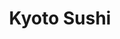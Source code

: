 ---
layout: place
title: "Kyoto Sushi"
permalink: /minnesota/eagan/kyoto-sushi.html
stateAbbr: MN
stateName: Minnesota
cityName: Eagan
seo:
  name: "Kyoto Sushi"
  type: Restaurant
  links: https://order.mealkeyway.com/customer/release/index?mid=76382b72767a6d726857795a69355a736b35356870413d3d
description: "Japanese restaurant featuring hibachi & specialty rolls from a lunch & dinner buffet or à la carte. Kyoto Sushi serves delicious sushi in Eagan, Minnesota. Try fresh Japanese dishes for a great dining experience. Available for takeout, delivery, lunch, and dinner."
place_id: ChIJq6qqqsYq9ocR7NktmDIEEB8
photos:
  - name: >-
      places/ChIJq6qqqsYq9ocR7NktmDIEEB8/photos/AeeoHcKenrZY9mRl3Ryv2Sxtuke1M-U-NCB94aAZT3kgXXMO0qmlz_Zpg6R6vhxv_XOm6I94AsXxCsToR6QfE-bGHxnjLL6idbPBTuQyHd4dRQmHSXKItkuRGliz9gECxO9ddxTLN7CgAZTOGTFo7LVXTCcsCklcSo-c3W334BP8iQN_x7wa6nPj6AdM7m5GxQZTbB6QqAJO3QKm6z_ycYkX9jmGMzbE6SbUGTe5GKmgZFNfWOxkFLrPVXy4oWgtPVsWMZ0aqSwftm627SN2voVTaJETzeA0t0jw0neWC2R_KylJm8BUalmwKBO6YzlbsBCH04dd-jpa_codJSaxwUt0QyDAbM_HmuO0Cdlug0CE47LtB6uF80NVGjxyRp2tQgTTq6sZXg4RsatppQWUYdo7DWziryVjMTZTAE5y9jEc1ZTUtfw
    widthPx: 4000
    heightPx: 3000
    authorAttributions:
      - displayName: Traveling Experience
        uri: https://maps.google.com/maps/contrib/109937275308917327051
        photoUri: >-
          https://lh3.googleusercontent.com/a-/ALV-UjUeSJnwhKp7XvwtPFyGGtUkw7Kac_ePKBoE6-3ISp2ocl5hfL4p0A=s100-p-k-no-mo
    flagContentUri: >-
      https://www.google.com/local/imagery/report/?cb_client=maps_api_places.places_api&image_key=!1e10!2sCIHM0ogKEICAgICTqYSP-gE&hl=en-US
    googleMapsUri: >-
      https://www.google.com/maps/place//data=!3m4!1e2!3m2!1sCIHM0ogKEICAgICTqYSP-gE!2e10!4m2!3m1!1s0x87f62ac6aaaaaaab:0x1f100432982dd9ec
  - name: >-
      places/ChIJq6qqqsYq9ocR7NktmDIEEB8/photos/AeeoHcKSNjgaBMs8z0Zw2qFX6nv8DI8inmK8Z_XiGNWfPQ-dHt7DIbSzPc21xzt-JzB_skHvjcfMgJAkcqr03jdioCW50cOw1jZoF7XnZkT-LN3aRr8HFo9tRlOTGDhRI_qaQo08BXjlEhU9PAa5oWGjP78refPKNXMxbtS11TICOmvHt7ceSnWjFSnm8ALBWhwhYxLynl1110PEAtmqomsMYPbuARofCKLAY7f3-21yupZyzktGJl7sCQFp-ULYABNhu3xAfieDnjPf9WffhTbwwQbWPNONww-xyGkBhSE-2G_VXh2IUsw8BY0hD-STOt7UQ8R47V-pbIDs4Y2zlZS-7Fdoqgi5Rpy10bLKrfHB_fBcc98ziXn4sVHEhGq8PegEcIFWvucp1uizH1fzqxt3-d1AU3BwpV2Sk4FV4w6YIGqs0OSs
    widthPx: 3000
    heightPx: 4000
    authorAttributions:
      - displayName: ehsan rashid
        uri: https://maps.google.com/maps/contrib/109261360467659774981
        photoUri: >-
          https://lh3.googleusercontent.com/a-/ALV-UjUifde_ajAjM0WbRVVaQSn8CueN32n6rfCN9Y6Ni5pSkxUgodYx=s100-p-k-no-mo
    flagContentUri: >-
      https://www.google.com/local/imagery/report/?cb_client=maps_api_places.places_api&image_key=!1e10!2sCIHM0ogKEICAgMDQm7vW0gE&hl=en-US
    googleMapsUri: >-
      https://www.google.com/maps/place//data=!3m4!1e2!3m2!1sCIHM0ogKEICAgMDQm7vW0gE!2e10!4m2!3m1!1s0x87f62ac6aaaaaaab:0x1f100432982dd9ec
  - name: >-
      places/ChIJq6qqqsYq9ocR7NktmDIEEB8/photos/AeeoHcKu4DaM08BLDKmh35QxqXv6FA3Vj8AyXxQoU3EPjAcSNfLOEniR36h0deHZqCTkUp0XxnNGhpGGl_U8GbEgAEZ3669NloQd4hQRGeXn4znZU3qtHzxKaIqRogajk5L96rpVtWtQigDeu2IExH3KQGwAj6urfi94qMzxhhFoLNTqyxWAxi1pUEjwsfh-lYqSzcP1hQeFslmA4ej9irOmF_FKYYhrFY4NyhV6gsKoPf1KN9GrWn6UENtIbWozfwxtOw-jbS-MZtnQZVC7cpOjQ044emeRn43DQZpuwlGeokMMrl_iZ-jxQCNV43FbYkEKXEsiut2iWjd0XzQKdnKt1zx3HtxjWeygSk47JZGZOUno40ctgcZf_YK6E2lv2Qz-wdD7RZOW5Osnnf0Wv83zR7yTHOpvWO2za1tMJ_pV3QFeYg
    widthPx: 3000
    heightPx: 4000
    authorAttributions:
      - displayName: G.E LEWIS
        uri: https://maps.google.com/maps/contrib/100341206264912834516
        photoUri: >-
          https://lh3.googleusercontent.com/a-/ALV-UjX_jB2TiNC0FHrk-YKbRa9SsI8ZdaBcrbBtGv4laoyB0ZnU1qWR=s100-p-k-no-mo
    flagContentUri: >-
      https://www.google.com/local/imagery/report/?cb_client=maps_api_places.places_api&image_key=!1e10!2sCIHM0ogKEICAgICvw4CQLg&hl=en-US
    googleMapsUri: >-
      https://www.google.com/maps/place//data=!3m4!1e2!3m2!1sCIHM0ogKEICAgICvw4CQLg!2e10!4m2!3m1!1s0x87f62ac6aaaaaaab:0x1f100432982dd9ec
  - name: >-
      places/ChIJq6qqqsYq9ocR7NktmDIEEB8/photos/AeeoHcIoyRfPJgEF6f3lAFXu9GI-KNLtvW6a3sCKz41VkkihJ7CAZEKkcaHj_dUdX5j5anxS2qCEEqJzul1Z2X3L1pNb1rJ8qg8wEMDFUyfdyFZN7yf8VxR__MmHc3Sj-gfwd9YVEQqtDRoi2wP805PSSqyOSP6ec35345n9GZfjhYr5yCW1H6Q4_GlNxDNmkF3ht2LcoVHM4OYLLNEmJz9oi_QIOsTIAheBlq2MJn6icpvQWAvbGVZbHy9NuQ7CPKiYYAGnw1CSdY9ZsNmXxaNXP7Xbm7jPdXliOT-np4xyMAaJyKG_iybvefKv9BCapZyTGcp2vUW9R9SZPs8R7oNlpieJnFR_wW_1fhVZGwokUoraY3nzmjoM3dKOoaQdUP_2ilEpf9y8QB9qH0mzLif-tjaETpIRTwHVj9rH8CtjNs_HBQ
    widthPx: 3072
    heightPx: 4096
    authorAttributions:
      - displayName: Missy Isles
        uri: https://maps.google.com/maps/contrib/108531282407278716087
        photoUri: >-
          https://lh3.googleusercontent.com/a-/ALV-UjXWJlxkPRXoOlEOAf0-fyiBziAhya9OLWXeJhSd32DuRUJR0ZNqNQ=s100-p-k-no-mo
    flagContentUri: >-
      https://www.google.com/local/imagery/report/?cb_client=maps_api_places.places_api&image_key=!1e10!2sCIHM0ogKEICAgIC7wveJDg&hl=en-US
    googleMapsUri: >-
      https://www.google.com/maps/place//data=!3m4!1e2!3m2!1sCIHM0ogKEICAgIC7wveJDg!2e10!4m2!3m1!1s0x87f62ac6aaaaaaab:0x1f100432982dd9ec
  - name: >-
      places/ChIJq6qqqsYq9ocR7NktmDIEEB8/photos/AeeoHcK02_QlF0r5VXKAu4wy_fNSlgKJah5Jty0TM97vpRbYNtw_C3KdHpWwTnyBm_TXXKex_-CfaOlBCX_cif2ddhAhliMuQ1IqSEqE9YkwB1L0sbj8cxHOJDu7tJupVAecKAZihMpQB26IxdBUlR3ZldFxIZbYKgW6QiOwobES2ByVcyNGpLc1nFBaCKW0dzsVwGQbdTftoqPJVbX8ErQ17-qNwbEZtv7hQiMY281_Ou_3PKo92VoKGW75nt57sEdj0JBggK-LHWUPgauaPkZ6ED7Ua0cE-V4M7FtGwbBZYASv-36u5EOyWlWS4L33FIeN3Ndq6kQV0e4wlIokBbmTTkMBcOPrTXwCOJXjtgQ7sJXURkg8NaBH0dsPizRoWKDH_Tnuzo61IaNtdY3vBJEQHpNr_MTbTGBT0Uth7r-UVSJDHczF
    widthPx: 4000
    heightPx: 3000
    authorAttributions:
      - displayName: Adam Wilson
        uri: https://maps.google.com/maps/contrib/108882706857030734956
        photoUri: >-
          https://lh3.googleusercontent.com/a-/ALV-UjWrFMJ0cemLVELOf-FhVKMFVcGcll76nA2CAPh5muUBecYQZm9tDw=s100-p-k-no-mo
    flagContentUri: >-
      https://www.google.com/local/imagery/report/?cb_client=maps_api_places.places_api&image_key=!1e10!2sCIHM0ogKEICAgICrqtSl6gE&hl=en-US
    googleMapsUri: >-
      https://www.google.com/maps/place//data=!3m4!1e2!3m2!1sCIHM0ogKEICAgICrqtSl6gE!2e10!4m2!3m1!1s0x87f62ac6aaaaaaab:0x1f100432982dd9ec
  - name: >-
      places/ChIJq6qqqsYq9ocR7NktmDIEEB8/photos/AeeoHcI0YUS3nqEclA_ysNRbaM3wsLD6in7-_3txEhaUjcscLdF-gTq3IvJCqouq9lSGH0Gv19Lsb1froLfsSoX1dGNF9Ak6T8sJ5cQCojoTJiAVwxyjBqEi66DsSOsfJFU-1NpLHm_jRm53H2KgOL1fcp0XGYJjjDBjw8uMuqrusdoVKQifqZe3ln7U58H4CoA_VfwBkYG0VdQzASUPjLfzhGyDseI-RyPpR3ddIxwhU3IVvZEjbHkC3svViWkrfwVjAWJAH6VuSJ9CWPcATXTv8cC0bsd3XtCxvhpTEQZM2Lcsy9woL9ZrETWokk-FyDfRWML-P98IaTgWqGlTLIX-D3bewa5zCQKrb1HEWU8FKee-ctxwxO7DXdYHEI8ECNgyO3J5sEbTiHGxmrcrKg9LCoK9tb6mCt7kcEoyZpEijsA
    widthPx: 4000
    heightPx: 1848
    authorAttributions:
      - displayName: Sao Her
        uri: https://maps.google.com/maps/contrib/117175317453832362767
        photoUri: >-
          https://lh3.googleusercontent.com/a-/ALV-UjUbNLcY_qfALx8_21J1qs_66eYpBvIm25RFl_kR8BvCfXgK2hg=s100-p-k-no-mo
    flagContentUri: >-
      https://www.google.com/local/imagery/report/?cb_client=maps_api_places.places_api&image_key=!1e10!2sCIHM0ogKEICAgMCgqajVcQ&hl=en-US
    googleMapsUri: >-
      https://www.google.com/maps/place//data=!3m4!1e2!3m2!1sCIHM0ogKEICAgMCgqajVcQ!2e10!4m2!3m1!1s0x87f62ac6aaaaaaab:0x1f100432982dd9ec
  - name: >-
      places/ChIJq6qqqsYq9ocR7NktmDIEEB8/photos/AeeoHcLP_FBkSU1OEPzpJ3K3MHqHR5iytFZ-P1Wh6zNJIyYwhMldghO8rzc93VfDfYF8mSPLoPXa_VW49uOuyAmuwtGx4QshQ9WBX92wQLMmuGlAMP2eoxi9zgeZjmbd-nW9a6ErDzq_NuecHq7GLysm7WRZ8mEbN4OhwkOSTjm1UxtnNeAAmuLvvlXGZnuuazfg0coTatyU2iLZZUfyOfc2SZ3keZQwJwXJjJuOJL4B9bwRV81QJNQrmoCT1sGf8l4oz5t8ilhYalO-npypWIcMuRXC2imMPy0XAvV8gXISTS9NZbyco71x12SCEstTRUGAs0IC2Qh6ovHiJ1lV4D7gk7IfFEFx7yh9Hd_8EJtyy7izhP5FYc4cdknO4Wa5YjXUOsG3aubE9fOxPSN0cMIBLNsz7wMMYV0QDSWERzLB6CzOtHry
    widthPx: 4000
    heightPx: 3000
    authorAttributions:
      - displayName: Traveling Experience
        uri: https://maps.google.com/maps/contrib/109937275308917327051
        photoUri: >-
          https://lh3.googleusercontent.com/a-/ALV-UjUeSJnwhKp7XvwtPFyGGtUkw7Kac_ePKBoE6-3ISp2ocl5hfL4p0A=s100-p-k-no-mo
    flagContentUri: >-
      https://www.google.com/local/imagery/report/?cb_client=maps_api_places.places_api&image_key=!1e10!2sCIHM0ogKEICAgICTqYSPmgE&hl=en-US
    googleMapsUri: >-
      https://www.google.com/maps/place//data=!3m4!1e2!3m2!1sCIHM0ogKEICAgICTqYSPmgE!2e10!4m2!3m1!1s0x87f62ac6aaaaaaab:0x1f100432982dd9ec
  - name: >-
      places/ChIJq6qqqsYq9ocR7NktmDIEEB8/photos/AeeoHcJDRbgRanyU_P2u4dMdxE5eMx_E0wwDGtBeOKozOFIgViCiuZZqITGQmKyQSSmJySgiyL9dwYlFFXpSSzGqNC0ShHF1KbW2GuBY3hCS0x5HoVmF6XZxk_0KGsbhcR01I-p50bsQpWnTp-ID8F4xiQSxcVz9mYpRQW4nrumHS2Z9Ze5vzLIxsRU7l-ClG8VzRnbH72t5_D1WLk3IKy2c_W0HTYs1X_PekegsY-hRVpos_lnzO6H8J-5A0XGKdy2fhCMTaWezEUsO9y4_3EW9HxlRsuLftaESQ6SSyvFNAmU7Xb4T6sD8d4ehSXvENJWv360drX3bvaQHPnd-MbxLI5nvt7WZPuBQbPwiIsYoFVbS7rrlYrEr5c2lRtMG78GbpbA_zJqIAJq_dgUyMX4hBfarQ2cbykbjQbOczIjGABLCgwg
    widthPx: 3000
    heightPx: 4000
    authorAttributions:
      - displayName: Traveling Experience
        uri: https://maps.google.com/maps/contrib/109937275308917327051
        photoUri: >-
          https://lh3.googleusercontent.com/a-/ALV-UjUeSJnwhKp7XvwtPFyGGtUkw7Kac_ePKBoE6-3ISp2ocl5hfL4p0A=s100-p-k-no-mo
    flagContentUri: >-
      https://www.google.com/local/imagery/report/?cb_client=maps_api_places.places_api&image_key=!1e10!2sCIHM0ogKEICAgICTqYSP2gE&hl=en-US
    googleMapsUri: >-
      https://www.google.com/maps/place//data=!3m4!1e2!3m2!1sCIHM0ogKEICAgICTqYSP2gE!2e10!4m2!3m1!1s0x87f62ac6aaaaaaab:0x1f100432982dd9ec
  - name: >-
      places/ChIJq6qqqsYq9ocR7NktmDIEEB8/photos/AeeoHcIJkJsODjykKu2ID32sEaT_2ZazVqVwIrTYHHfEn4HT9RyQwk665SptGIzwOkPEsP7YddvwMDruw-H3AzdPFbfWedcytCALjMIYFi2myMXklCvNp-RZD9B097oeRH0r7CoSPq3ZxJUq7aBKdMuBKQt32AxuU_C-hghrOjofPrkeOWgMOGl1CqAq8DGLhoCnrfmRjU4Pan8Zph_vRSeLbu-rSEqqJyLlBVvMpOfENxSWwjg-uD40ru3npS2QEKscIFaa3iKLK__VIBb6equM6nab4LKZWGdQw3Eh9OOTQWf0jNAcLJlQMPEaovO-anTDd3ZcJ5PxhEJJen-NXBKUpatKGBfXVGf8fO29_3P__9egMeT9TmZFcN3uaLwN8uLOV-56rR26dGY1OfNiEBfrcGguqxNNy6Q211ZdK3qUbnwWVFSfN9orQubxKHndVww-
    widthPx: 4032
    heightPx: 2268
    authorAttributions:
      - displayName: Jessie
        uri: https://maps.google.com/maps/contrib/106922877470168290924
        photoUri: >-
          https://lh3.googleusercontent.com/a-/ALV-UjUDDoW-s85LP1F9Cb06zOL4YdwTNLw-QSJr8_4n0xY3BeH4QPvm=s100-p-k-no-mo
    flagContentUri: >-
      https://www.google.com/local/imagery/report/?cb_client=maps_api_places.places_api&image_key=!1e10!2sCIABIhAGbyw7pwQ0c2emVnsAAoip&hl=en-US
    googleMapsUri: >-
      https://www.google.com/maps/place//data=!3m4!1e2!3m2!1sCIABIhAGbyw7pwQ0c2emVnsAAoip!2e10!4m2!3m1!1s0x87f62ac6aaaaaaab:0x1f100432982dd9ec
  - name: >-
      places/ChIJq6qqqsYq9ocR7NktmDIEEB8/photos/AeeoHcLYeOIH84Yu5yFOMZE0R3Tio6EB65pAcW28l67QiudBtxRUOR3O7Qh-2gki5rtjzqt6rWKcEG4Cq6ot1qb4yZCjEsgHitZm_f-MJbwlrKIdeqTm_54nxwg7cFsvbf6xjUAplDTLHx3oRT3XU7TnbqafI3_tJYKwECIt264V-kTTYsfs4Ke5oNygwLTpvd565qNMoeFAZibNztrq-GmsOktybKv1e_JWf06H0mQF4A-NQ0wMVydgvjP4mFIb-VxW11-sR9K4U7kms2bxlpUqEHgS56cn6N_AvBO10cvejNjgdj4-R3B0GCnBoK2UheYE1u6AVG1QYAn7_wszDjLacf9I6xYmA_L6ilIATwbMUXoya5gE5uXoVcVXJVP5vvLgLe0pgKLwRCbFuenswRyuNtEl4ycpq4U5eCMdiZl3OYrBZ3E
    widthPx: 3000
    heightPx: 4000
    authorAttributions:
      - displayName: Traveling Experience
        uri: https://maps.google.com/maps/contrib/109937275308917327051
        photoUri: >-
          https://lh3.googleusercontent.com/a-/ALV-UjUeSJnwhKp7XvwtPFyGGtUkw7Kac_ePKBoE6-3ISp2ocl5hfL4p0A=s100-p-k-no-mo
    flagContentUri: >-
      https://www.google.com/local/imagery/report/?cb_client=maps_api_places.places_api&image_key=!1e10!2sCIHM0ogKEICAgICTqYSv2gE&hl=en-US
    googleMapsUri: >-
      https://www.google.com/maps/place//data=!3m4!1e2!3m2!1sCIHM0ogKEICAgICTqYSv2gE!2e10!4m2!3m1!1s0x87f62ac6aaaaaaab:0x1f100432982dd9ec
address: 1250 Town Centre Dr, Eagan, MN 55123, USA
street: 1250 Town Centre Dr
city: Eagan
state: MN
zip: '55123'
country: USA
neighborhood: null
latitude: '44.831760'
longitude: '-93.156921'
accessibility_options:
  wheelchairAccessibleParking: true
  wheelchairAccessibleEntrance: true
  wheelchairAccessibleRestroom: true
  wheelchairAccessibleSeating: true
business_status: OPERATIONAL
name: Kyoto Sushi
google_maps_links:
  directionsUri: >-
    https://www.google.com/maps/dir//''/data=!4m7!4m6!1m1!4e2!1m2!1m1!1s0x87f62ac6aaaaaaab:0x1f100432982dd9ec!3e0
  placeUri: https://maps.google.com/?cid=2238293630151154156
  writeAReviewUri: >-
    https://www.google.com/maps/place//data=!4m3!3m2!1s0x87f62ac6aaaaaaab:0x1f100432982dd9ec!12e1
  reviewsUri: >-
    https://www.google.com/maps/place//data=!4m4!3m3!1s0x87f62ac6aaaaaaab:0x1f100432982dd9ec!9m1!1b1
  photosUri: >-
    https://www.google.com/maps/place//data=!4m3!3m2!1s0x87f62ac6aaaaaaab:0x1f100432982dd9ec!10e5
primary_type: Japanese Restaurant
opening_hours:
  regular: null
  current: null
secondary_opening_hours:
  regular:
    weekdayDescriptions: null
    type: null
  current:
    weekdayDescriptions: null
    type: null
phone: (651) 994-8880
price_level: PRICE_LEVEL_MODERATE
price_range: $20 &ndash; $30
rating: '4.2'
rating_count: 0
website: >-
  https://order.mealkeyway.com/customer/release/index?mid=76382b72767a6d726857795a69355a736b35356870413d3d
reviews:
  - name: >-
      places/ChIJq6qqqsYq9ocR7NktmDIEEB8/reviews/ChZDSUhNMG9nS0VJQ0FnTUNJaHB2eGVREAE
    relativePublishTimeDescription: a week ago
    rating: 4
    text:
      text: >-
        Great sushi rolls, but I wish there was more of a selection that did not
        have tempura shrimp or crab. It seemed like 90% of the rolls had shrimp
        or crab, and I want straight fish in my sushi.


        Service was surprisingly slow considering it was almost empty when we
        went. We started ordering the next rolls when the previous order was
        dropped off, otherwise we were waiting for a long time for our food or
        our waitress to come by again.


        Overall, really good and we'll definitely come back again.
      languageCode: en
    originalText:
      text: >-
        Great sushi rolls, but I wish there was more of a selection that did not
        have tempura shrimp or crab. It seemed like 90% of the rolls had shrimp
        or crab, and I want straight fish in my sushi.


        Service was surprisingly slow considering it was almost empty when we
        went. We started ordering the next rolls when the previous order was
        dropped off, otherwise we were waiting for a long time for our food or
        our waitress to come by again.


        Overall, really good and we'll definitely come back again.
      languageCode: en
    authorAttribution:
      displayName: Eric Nelson
      uri: https://www.google.com/maps/contrib/110378345339537134240/reviews
      photoUri: >-
        https://lh3.googleusercontent.com/a-/ALV-UjUD1tAy1WUL4rqE4W9igD-e5ZI6pA_mEZR10pUW1E2frjF6aJK-QA=s128-c0x00000000-cc-rp-mo-ba5
    publishTime: '2025-04-01T13:12:23.122033Z'
    flagContentUri: >-
      https://www.google.com/local/review/rap/report?postId=ChZDSUhNMG9nS0VJQ0FnTUNJaHB2eGVREAE&d=17924085&t=1
    googleMapsUri: >-
      https://www.google.com/maps/reviews/data=!4m6!14m5!1m4!2m3!1sChZDSUhNMG9nS0VJQ0FnTUNJaHB2eGVREAE!2m1!1s0x87f62ac6aaaaaaab:0x1f100432982dd9ec
  - name: >-
      places/ChIJq6qqqsYq9ocR7NktmDIEEB8/reviews/ChdDSUhNMG9nS0VJQ0FnSUM3cElINjFBRRAB
    relativePublishTimeDescription: 8 months ago
    rating: 5
    text:
      text: >-
        Absolutely loved the food here. It's now on my top 5 places to go. We
        had the tempura roll, scallops, beef Don, Ramen and so much more. Had a
        group of 10 called ahead for reservation.
      languageCode: en
    originalText:
      text: >-
        Absolutely loved the food here. It's now on my top 5 places to go. We
        had the tempura roll, scallops, beef Don, Ramen and so much more. Had a
        group of 10 called ahead for reservation.
      languageCode: en
    authorAttribution:
      displayName: Amy Dominguez
      uri: https://www.google.com/maps/contrib/101447661616896537748/reviews
      photoUri: >-
        https://lh3.googleusercontent.com/a/ACg8ocJtfcJSklTSnNZspTSaGred3nT1ik4uA5r8bB4Ao2SQdQn5tA=s128-c0x00000000-cc-rp-mo-ba4
    publishTime: '2024-08-12T17:54:41.083671Z'
    flagContentUri: >-
      https://www.google.com/local/review/rap/report?postId=ChdDSUhNMG9nS0VJQ0FnSUM3cElINjFBRRAB&d=17924085&t=1
    googleMapsUri: >-
      https://www.google.com/maps/reviews/data=!4m6!14m5!1m4!2m3!1sChdDSUhNMG9nS0VJQ0FnSUM3cElINjFBRRAB!2m1!1s0x87f62ac6aaaaaaab:0x1f100432982dd9ec
  - name: >-
      places/ChIJq6qqqsYq9ocR7NktmDIEEB8/reviews/ChdDSUhNMG9nS0VJQ0FnSUNKNjZPemtnRRAB
    relativePublishTimeDescription: a year ago
    rating: 5
    text:
      text: >-
        It's an amazing place!! Staff is very polite and attentive, they take
        suggestions preety well!! Now Talking about food , so it was served
        fresh and sizzling hot!! Sushi rice wasn’t mushy nor dry. They ran out
        of scallops, deep fried tofu and fried calamari. I was a little
        disappointed because it’s a restaurant and they should have all the
        ingredients for  all the dishes. I came within hour after it opened.
        They could’ve told me they ran out when I ordered so I can go somewhere
        else to eat. Instead the some food was brought out then I was told what
        I wanted was out of stock.

        Anyways it's a part of luck, happens with anyone otherwise it was nice
        experience!! Love it💓
      languageCode: en
    originalText:
      text: >-
        It's an amazing place!! Staff is very polite and attentive, they take
        suggestions preety well!! Now Talking about food , so it was served
        fresh and sizzling hot!! Sushi rice wasn’t mushy nor dry. They ran out
        of scallops, deep fried tofu and fried calamari. I was a little
        disappointed because it’s a restaurant and they should have all the
        ingredients for  all the dishes. I came within hour after it opened.
        They could’ve told me they ran out when I ordered so I can go somewhere
        else to eat. Instead the some food was brought out then I was told what
        I wanted was out of stock.

        Anyways it's a part of luck, happens with anyone otherwise it was nice
        experience!! Love it💓
      languageCode: en
    authorAttribution:
      displayName: Neha Bawankar
      uri: https://www.google.com/maps/contrib/115121373557277141763/reviews
      photoUri: >-
        https://lh3.googleusercontent.com/a-/ALV-UjX4xgT5HE-dpOajj-elqqi_0ZmXvAm_QHqMTXyuy-EWT_UwXJiSBQ=s128-c0x00000000-cc-rp-mo-ba6
    publishTime: '2023-07-05T12:04:29.741906Z'
    flagContentUri: >-
      https://www.google.com/local/review/rap/report?postId=ChdDSUhNMG9nS0VJQ0FnSUNKNjZPemtnRRAB&d=17924085&t=1
    googleMapsUri: >-
      https://www.google.com/maps/reviews/data=!4m6!14m5!1m4!2m3!1sChdDSUhNMG9nS0VJQ0FnSUNKNjZPemtnRRAB!2m1!1s0x87f62ac6aaaaaaab:0x1f100432982dd9ec
  - name: >-
      places/ChIJq6qqqsYq9ocR7NktmDIEEB8/reviews/ChZDSUhNMG9nS0VJQ0FnSUN6emZPb2JREAE
    relativePublishTimeDescription: 10 months ago
    rating: 5
    text:
      text: >-
        We go regularly, and the food has always been amazing as well as
        consistent, too. Few things are as annoying in the restaurant industry
        as having an amazing meal, only to come back and have it taste
        completely different because someone else cooked it. Granted, there's
        not much variation in sushi, but the donburi and udon are always the
        same amazing flavors as I remembered from the time before.


        If you can eat 3+ rolls per sitting, then the all you can eat menu is a
        great deal considering most places charge close to $10/roll. It's also a
        great option if you're interested in trying new things but don't want to
        commit to an entire $10 roll. The staff can be hit or miss, but the food
        always makes up for it.
      languageCode: en
    originalText:
      text: >-
        We go regularly, and the food has always been amazing as well as
        consistent, too. Few things are as annoying in the restaurant industry
        as having an amazing meal, only to come back and have it taste
        completely different because someone else cooked it. Granted, there's
        not much variation in sushi, but the donburi and udon are always the
        same amazing flavors as I remembered from the time before.


        If you can eat 3+ rolls per sitting, then the all you can eat menu is a
        great deal considering most places charge close to $10/roll. It's also a
        great option if you're interested in trying new things but don't want to
        commit to an entire $10 roll. The staff can be hit or miss, but the food
        always makes up for it.
      languageCode: en
    authorAttribution:
      displayName: Dana Nygaard
      uri: https://www.google.com/maps/contrib/108523854839182850431/reviews
      photoUri: >-
        https://lh3.googleusercontent.com/a-/ALV-UjVRqqf4eLXnvyvkrALaLnGz-70KLb5gPy99zJ8ShX5SoCZklzm9kg=s128-c0x00000000-cc-rp-mo-ba4
    publishTime: '2024-06-04T03:01:13.927511Z'
    flagContentUri: >-
      https://www.google.com/local/review/rap/report?postId=ChZDSUhNMG9nS0VJQ0FnSUN6emZPb2JREAE&d=17924085&t=1
    googleMapsUri: >-
      https://www.google.com/maps/reviews/data=!4m6!14m5!1m4!2m3!1sChZDSUhNMG9nS0VJQ0FnSUN6emZPb2JREAE!2m1!1s0x87f62ac6aaaaaaab:0x1f100432982dd9ec
  - name: >-
      places/ChIJq6qqqsYq9ocR7NktmDIEEB8/reviews/ChdDSUhNMG9nS0VJQ0FnSURYdTRtWGtRRRAB
    relativePublishTimeDescription: 5 months ago
    rating: 4
    text:
      text: >-
        $20 for all you can eat! The variety is pretty good. The service was
        decent. They missed some of my requests, and when I asked about it, they
        got defensive. She was on her phone and on a call, it was pretty
        unprofessional.
      languageCode: en
    originalText:
      text: >-
        $20 for all you can eat! The variety is pretty good. The service was
        decent. They missed some of my requests, and when I asked about it, they
        got defensive. She was on her phone and on a call, it was pretty
        unprofessional.
      languageCode: en
    authorAttribution:
      displayName: Cha Yang
      uri: https://www.google.com/maps/contrib/115491938659136739424/reviews
      photoUri: >-
        https://lh3.googleusercontent.com/a-/ALV-UjU8wz30ihb_qyVN88kcPqce7fu6jhjVt-3Cu4icajZKigeo9kjR=s128-c0x00000000-cc-rp-mo
    publishTime: '2024-10-31T11:11:05.463718Z'
    flagContentUri: >-
      https://www.google.com/local/review/rap/report?postId=ChdDSUhNMG9nS0VJQ0FnSURYdTRtWGtRRRAB&d=17924085&t=1
    googleMapsUri: >-
      https://www.google.com/maps/reviews/data=!4m6!14m5!1m4!2m3!1sChdDSUhNMG9nS0VJQ0FnSURYdTRtWGtRRRAB!2m1!1s0x87f62ac6aaaaaaab:0x1f100432982dd9ec
parking_options:
  freeParkingLot: true
  freeStreetParking: true
  paidStreetParking: false
payment_options:
  acceptsCreditCards: true
  acceptsDebitCards: true
  acceptsCashOnly: false
  acceptsNfc: true
allow_dogs: null
curbside_pickup: null
delivery: true
dine_in: true
good_for_children: true
good_for_groups: true
good_for_sports: false
live_music: false
menu_for_children: false
outdoor_seating: false
reservable: true
restroom: true
serves_beer: true
serves_breakfast: false
serves_brunch: false
serves_cocktails: true
serves_coffee: null
serves_dinner: true
serves_dessert: true
serves_lunch: true
serves_vegetarian_food: true
serves_wine: true
takeout: true
update_category: essentials
summary: >-
  Japanese restaurant featuring hibachi & specialty rolls from a lunch & dinner
  buffet or à la carte.

---